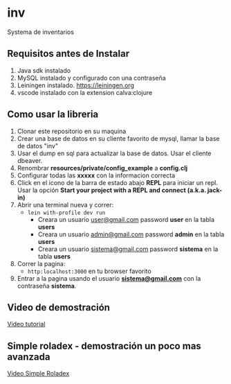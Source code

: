 # inv
Systema de inventarios

## Requisitos antes de Instalar
1. Java sdk instalado
2. MySQL instalado y configurado con una contraseña
3. Leiningen instalado. https://leiningen.org
4. vscode instalado con la extension calva:clojure

## Como usar la libreria
1. Clonar este repositorio en su maquina
2. Crear una base de datos en su cliente favorito de mysql, llamar la base de datos "inv"
3. Usar el dump en sql para actualizar la base de datos.  Usar el cliente dbeaver.
4. Renombrar **resources/private/config_example** a **config.clj**
6. Configurar todas las **xxxxx** con la informacion correcta
7. Click en el icono de la barra de estado abajo **REPL** para iniciar un repl. Usar la opción **Start your project with a REPL and connect (a.k.a. jack-in)**
8. Abrir una terminal nueva y correr: 
   * `lein with-profile dev run`
      * Creara un usuario user@gmail.com password **user** en la tabla **users**
      * Creara un usuario admin@gmail.com password **admin** en la tabla **users**
      * Creara un usuario sistema@gmail.com password **sistema** en la tabla **users**
09. Correr la pagina:
    * `http:localhost:3000` en tu browser favorito
10. Entrar a la pagina usando el usuario **sistema@gmail.com** con la contraseña **sistema**.

## Video de demostración

[Video tutorial](https://youtu.be/Ifnugf-dDsg)

## Simple roladex - demostración un poco mas avanzada

[Video Simple Roladex](https://youtu.be/TBArVXx3gl4)